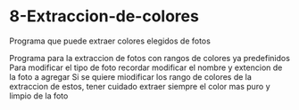 # 8-Extraccion-de-colores
Programa que puede extraer colores elegidos de fotos

Programa para la extraccion de fotos con  rangos de colores ya predefinidos
Para modificar el tipo de foto recordar modificar el nombre y extencion de la foto a agregar
Si se quiere miodificar los rango de colores de la extraccion de estos, tener cuidado extraer siempre el color mas puro y limpio de  la foto
